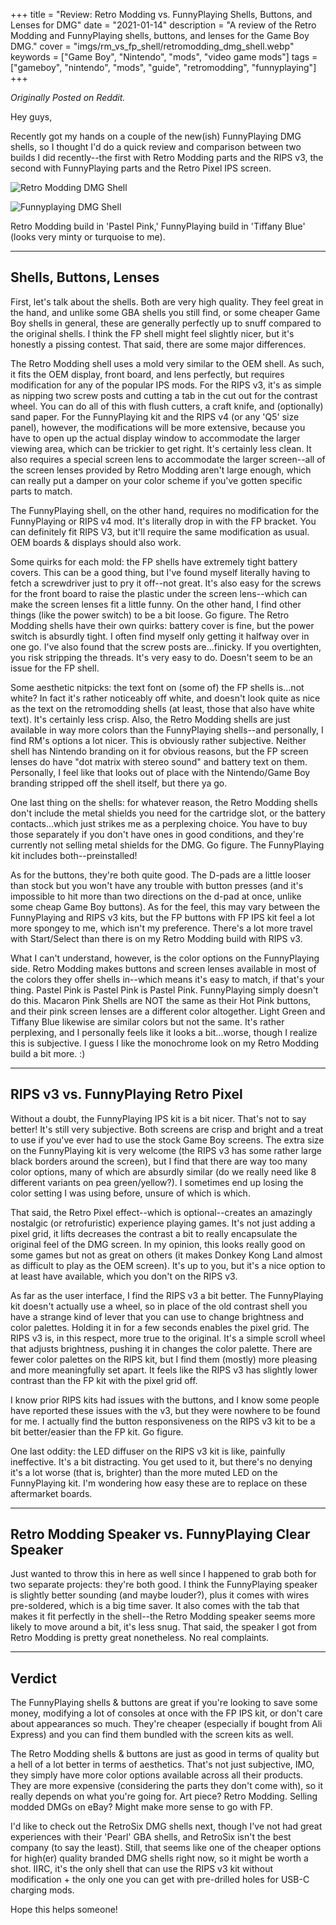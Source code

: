 +++
title = "Review: Retro Modding vs. FunnyPlaying Shells, Buttons, and Lenses for DMG"
date = "2021-01-14"
description = "A review of the Retro Modding and FunnyPlaying shells, buttons, and lenses for the Game Boy DMG."
cover = "imgs/rm_vs_fp_shell/retromodding_dmg_shell.webp"
keywords = ["Game Boy", "Nintendo", "mods", "video game mods"]
tags = ["gameboy", "nintendo", "mods", "guide", "retromodding", "funnyplaying"]
+++

*Originally Posted on Reddit.*

Hey guys,

Recently got my hands on a couple of the new(ish) FunnyPlaying DMG shells, so I thought I'd do a quick review and comparison between two builds I did recently--the first with Retro Modding parts and the RIPS v3, the second with FunnyPlaying parts and the Retro Pixel IPS screen.

![Retro Modding DMG Shell](/imgs/rm_vs_fp_shell/retromodding_dmg_shell.webp)

![Funnyplaying DMG Shell](/imgs/rm_vs_fp_shell/funnyplaying_dmg_shell.webp)

Retro Modding build in 'Pastel Pink,' FunnyPlaying build in 'Tiffany Blue' (looks very minty or turquoise to me).

______________________________________________________________________

## Shells, Buttons, Lenses

First, let's talk about the shells. Both are very high quality. They feel great in the hand, and unlike some GBA shells you still find, or some cheaper Game Boy shells in general, these are generally perfectly up to snuff compared to the original shells. I think the FP shell might feel slightly nicer, but it's honestly a pissing contest. That said, there are some major differences.

The Retro Modding shell uses a mold very similar to the OEM shell. As such, it fits the OEM display, front board, and lens perfectly, but requires modification for any of the popular IPS mods. For the RIPS v3, it's as simple as nipping two screw posts and cutting a tab in the cut out for the contrast wheel. You can do all of this with flush cutters, a craft knife, and (optionally) sand paper. For the FunnyPlaying kit and the RIPS v4 (or any 'Q5' size panel), however, the modifications will be more extensive, because you have to open up the actual display window to accommodate the larger viewing area, which can be trickier to get right. It's certainly less clean. It also requires a special screen lens to accommodate the larger screen--all of the screen lenses provided by Retro Modding aren't large enough, which can really put a damper on your color scheme if you've gotten specific parts to match.

The FunnyPlaying shell, on the other hand, requires no modification for the FunnyPlaying or RIPS v4 mod. It's literally drop in with the FP bracket. You can definitely fit RIPS V3, but it'll require the same modification as usual. OEM boards & displays should also work.

Some quirks for each mold: the FP shells have extremely tight battery covers. This can be a good thing, but I've found myself literally having to fetch a screwdriver just to pry it off--not great. It's also easy for the screws for the front board to raise the plastic under the screen lens--which can make the screen lenses fit a little funny. On the other hand, I find other things (like the power switch) to be a bit loose. Go figure. The Retro Modding shells have their own quirks: battery cover is fine, but the power switch is absurdly tight. I often find myself only getting it halfway over in one go. I've also found that the screw posts are...finicky. If you overtighten, you risk stripping the threads. It's very easy to do. Doesn't seem to be an issue for the FP shell.

Some aesthetic nitpicks: the text font on (some of) the FP shells is...not white? In fact it's rather noticeably off white, and doesn't look quite as nice as the text on the retromodding shells (at least, those that also have white text). It's certainly less crisp. Also, the Retro Modding shells are just available in way more colors than the FunnyPlaying shells--and personally, I find RM's options a lot nicer. This is obviously rather subjective. Neither shell has Nintendo branding on it for obvious reasons, but the FP screen lenses do have "dot matrix with stereo sound" and battery text on them. Personally, I feel like that looks out of place with the Nintendo/Game Boy branding stripped off the shell itself, but there ya go.

One last thing on the shells: for whatever reason, the Retro Modding shells don't include the metal shields you need for the cartridge slot, or the battery contacts...which just strikes me as a perplexing choice. You have to buy those separately if you don't have ones in good conditions, and they're currently not selling metal shields for the DMG. Go figure. The FunnyPlaying kit includes both--preinstalled!

As for the buttons, they're both quite good. The D-pads are a little looser than stock but you won't have any trouble with button presses (and it's impossible to hit more than two directions on the d-pad at once, unlike some cheap Game Boy buttons). As for the feel, this may vary between the FunnyPlaying and RIPS v3 kits, but the FP buttons with FP IPS kit feel a lot more spongey to me, which isn't my preference. There's a lot more travel with Start/Select than there is on my Retro Modding build with RIPS v3.

What I can't understand, however, is the color options on the FunnyPlaying side. Retro Modding makes buttons and screen lenses available in most of the colors they offer shells in--which means it's easy to match, if that's your thing. Pastel Pink is Pastel Pink is Pastel Pink. FunnyPlaying simply doesn't do this. Macaron Pink Shells are NOT the same as their Hot Pink buttons, and their pink screen lenses are a different color altogether. Light Green and Tiffany Blue likewise are similar colors but not the same. It's rather perplexing, and I personally feels like it looks a bit...worse, though I realize this is subjective. I guess I like the monochrome look on my Retro Modding build a bit more. :)

______________________________________________________________________

## RIPS v3 vs. FunnyPlaying Retro Pixel

Without a doubt, the FunnyPlaying IPS kit is a bit nicer. That's not to say better! It's still very subjective. Both screens are crisp and bright and a treat to use if you've ever had to use the stock Game Boy screens. The extra size on the FunnyPlaying kit is very welcome (the RIPS v3 has some rather large black borders around the screen), but I find that there are way too many color options, many of which are absurdly similar (do we really need like 8 different variants on pea green/yellow?). I sometimes end up losing the color setting I was using before, unsure of which is which.

That said, the Retro Pixel effect--which is optional--creates an amazingly nostalgic (or retrofuristic) experience playing games. It's not just adding a pixel grid, it lifts decreases the contrast a bit to really encapsulate the original feel of the DMG screen. In my opinion, this looks really good on some games but not as great on others (it makes Donkey Kong Land almost as difficult to play as the OEM screen). It's up to you, but it's a nice option to at least have available, which you don't on the RIPS v3.

As far as the user interface, I find the RIPS v3 a bit better. The FunnyPlaying kit doesn't actually use a wheel, so in place of the old contrast shell you have a strange kind of lever that you can use to change brightness and color palettes. Holding it in for a few seconds enables the pixel grid. The RIPS v3 is, in this respect, more true to the original. It's a simple scroll wheel that adjusts brightness, pushing it in changes the color palette. There are fewer color palettes on the RIPS kit, but I find them (mostly) more pleasing and more meaningfully set apart. It feels like the RIPS v3 has slightly lower contrast than the FP kit with the pixel grid off.

I know prior RIPS kits had issues with the buttons, and I know some people have reported these issues with the v3, but they were nowhere to be found for me. I actually find the button responsiveness on the RIPS v3 kit to be a bit better/easier than the FP kit. Go figure.

One last oddity: the LED diffuser on the RIPS v3 kit is like, painfully ineffective. It's a bit distracting. You get used to it, but there's no denying it's a lot worse (that is, brighter) than the more muted LED on the FunnyPlaying kit. I'm wondering how easy these are to replace on these aftermarket boards.

______________________________________________________________________

## Retro Modding Speaker vs. FunnyPlaying Clear Speaker

Just wanted to throw this in here as well since I happened to grab both for two separate projects: they're both good. I think the FunnyPlaying speaker is slightly better sounding (and maybe louder?), plus it comes with wires pre-soldered, which is a big time saver. It also comes with the tab that makes it fit perfectly in the shell--the Retro Modding speaker seems more likely to move around a bit, it's less snug. That said, the speaker I got from Retro Modding is pretty great nonetheless. No real complaints.

______________________________________________________________________

## Verdict

The FunnyPlaying shells & buttons are great if you're looking to save some money, modifying a lot of consoles at once with the FP IPS kit, or don't care about appearances so much. They're cheaper (especially if bought from Ali Express) and you can find them bundled with the screen kits as well.

The Retro Modding shells & buttons are just as good in terms of quality but a hell of a lot better in terms of aesthetics. That's not just subjective, IMO, they simply have more color options available across all their products. They are more expensive (considering the parts they don't come with), so it really depends on what you're going for. Art piece? Retro Modding. Selling modded DMGs on eBay? Might make more sense to go with FP.

I'd like to check out the RetroSix DMG shells next, though I've not had great experiences with their 'Pearl' GBA shells, and RetroSix isn't the best company (to say the least). Still, that seems like one of the cheaper options for high(er) quality branded DMG shells right now, so it might be worth a shot. IIRC, it's the only shell that can use the RIPS v3 kit without modification + the only one you can get with pre-drilled holes for USB-C charging mods.

Hope this helps someone!
